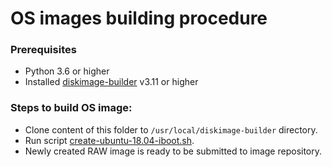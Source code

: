 # OS images building procedure

### Prerequisites
* Python 3.6 or higher
* Installed [diskimage-builder](https://docs.openstack.org/diskimage-builder/latest/) v3.11 or higher

### Steps to build OS image:
* Clone content of this folder to `/usr/local/diskimage-builder` directory.
* Run script [create-ubuntu-18.04-iboot.sh](create-ubuntu-18.04-iboot.sh).
* Newly created RAW image is ready to be submitted to image repository.
